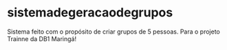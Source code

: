 # sistemadegeracaodegrupos

Sistema feito com o propósito de criar grupos de 5 pessoas. Para o projeto Trainne da DB1 Maringá!
